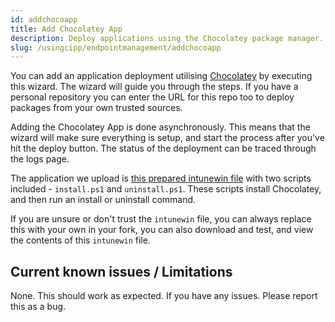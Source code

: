 ```yaml
---
id: addchocoapp
title: Add Chocolatey App
description: Deploy applications using the Chocolatey package manager.
slug: /usingcipp/endpointmanagement/addchocoapp
---
```


You can add an application deployment utilising [Chocolatey](https://chocolatey.org/) by executing this wizard. The wizard will guide you through the steps. If you have a personal repository you can enter the URL for this repo too to deploy packages from your own trusted sources.

Adding the Chocolatey App is done asynchronously. This means that the wizard will make sure everything is setup, and start the process after you've hit the deploy button. The status of the deployment can be traced through the logs page.

The application we upload is [this prepared intunewin file](https://github.com/KelvinTegelaar/CIPP-API/blob/master/AddChocoApp/IntunePackage.intunewin?raw=true) with two scripts included - `install.ps1` and `uninstall.ps1`. These scripts install Chocolatey, and then run an install or uninstall command.

If you are unsure or don't trust the `intunewin` file, you can always replace this with your own in your fork, you can also download and test, and view the contents of this `intunewin` file.

## Current known issues / Limitations

None. This should work as expected. If you have any issues. Please report this as a bug.
